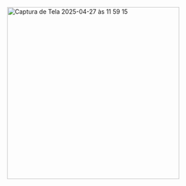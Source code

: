 <img width="401" alt="Captura de Tela 2025-04-27 às 11 59 15" src="https://github.com/user-attachments/assets/eba55b87-2689-4145-8e1d-cadd197e37bc" />
